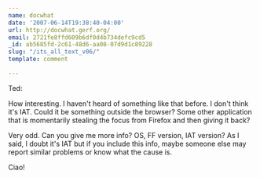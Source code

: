 ```yaml
---
name: docwhat
date: '2007-06-14T19:38:40-04:00'
url: http://docwhat.gerf.org/
email: 2721fe8ffd609b6df0d4b734defc9cd5
_id: ab5685fd-2c61-48d6-aa08-07d9d1c89228
slug: "/its_all_text_v06/"
template: comment

---
```


Ted:

How interesting.  I haven't heard of something like that before. I don't think it's IAT.  Could it be something outside the browser?  Some other application that is momentarily stealing the focus from Firefox and then giving it back?

Very odd.  Can you give me more info?  OS, FF version, IAT version?  As I said, I doubt it's IAT but if you include this info, maybe someone else may report similar problems or know what the cause is.

Ciao!
